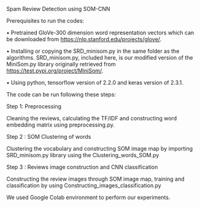 Spam Review Detection using SOM-CNN

Prerequisites to run the codes:

•	Pretrained GloVe-300 dimension word representation vectors which can be downloaded from https://nlp.stanford.edu/projects/glove/. 

•	Installing or copying the SRD_minisom.py in the same folder as the algorithms. SRD_minisom.py, included here, is our modified version of the MiniSom.py library originally retrieved from https://test.pypi.org/project/MiniSom/. 

•	Using python, tensorflow version of 2.2.0 and keras version of 2.3.1.


The code can be run following these steps:

Step 1: Preprocessing

Cleaning the reviews, calculating the TF/IDF and constructing word embedding matrix using preprocessing.py.

Step 2 : SOM Clustering of words

Clustering the vocabulary and constructing SOM image map by importing SRD_minisom.py library using the Clustering_words_SOM.py

Step 3 : Reviews image construction and CNN classification

Constructing the review images through SOM image map, training and classification by using Constructing_images_classification.py

We used Google Colab environment to perform our experiments.

